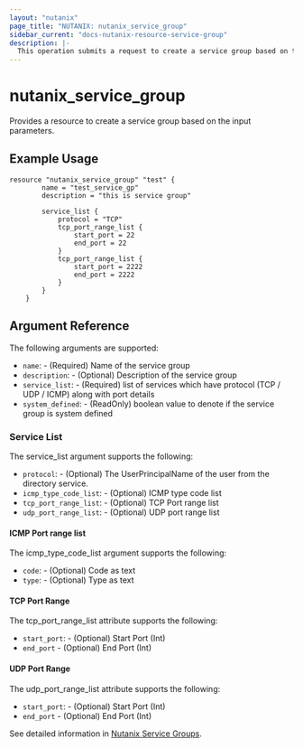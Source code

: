 ```yaml
---
layout: "nutanix"
page_title: "NUTANIX: nutanix_service_group"
sidebar_current: "docs-nutanix-resource-service-group"
description: |-
  This operation submits a request to create a service group based on the input parameters.
---
```


# nutanix_service_group

Provides a resource to create a service group based on the input parameters.

## Example Usage

``` hcl
resource "nutanix_service_group" "test" {
		name = "test_service_gp"
		description = "this is service group"

		service_list {
			protocol = "TCP"
			tcp_port_range_list {
				start_port = 22
				end_port = 22
			}
			tcp_port_range_list {
				start_port = 2222
				end_port = 2222
			}
		}
	}
```


## Argument Reference

The following arguments are supported:

* `name`: - (Required) Name of the service group
* `description`: - (Optional) Description of the service group
* `service_list`: - (Required) list of services which have protocol (TCP / UDP / ICMP) along with port details
* `system_defined`: - (ReadOnly) boolean value to denote if the service group is system defined

### Service List

The service_list argument supports the following:

* `protocol`: - (Optional) The UserPrincipalName of the user from the directory service.
* `icmp_type_code_list`: - (Optional) ICMP type code list
* `tcp_port_range_list`: - (Optional) TCP Port range list
* `udp_port_range_list`: - (Optional) UDP port range list 

#### ICMP Port range list

The icmp_type_code_list argument supports the following:

* `code`: - (Optional) Code as text
* `type`: - (Optional) Type as text

#### TCP Port Range

The tcp_port_range_list attribute supports the following:

* `start_port`: - (Optional) Start Port (Int)
* `end_port` - (Optional) End Port (Int)

#### UDP Port Range

The udp_port_range_list attribute supports the following:

* `start_port`: - (Optional) Start Port (Int)
* `end_port` - (Optional) End Port (Int)

See detailed information in [Nutanix Service Groups](https://www.nutanix.dev/reference/prism_central/v3/api/service-groups/postservicegroups).
